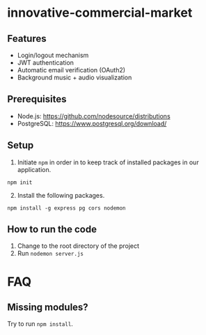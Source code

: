 # innovative-commercial-market

## Features

* Login/logout mechanism
* JWT authentication
* Automatic email verification (OAuth2)
* Background music + audio visualization

## Prerequisites

* Node.js: https://github.com/nodesource/distributions
* PostgreSQL: https://www.postgresql.org/download/

## Setup

1. Initiate `npm` in order in to keep track of installed packages in our application.

```
npm init
```

2. Install the following packages.

```
npm install -g express pg cors nodemon
```

## How to run the code

1. Change to the root directory of the project
2. Run `nodemon server.js`


# FAQ

## Missing modules?

Try to run `npm install`.

